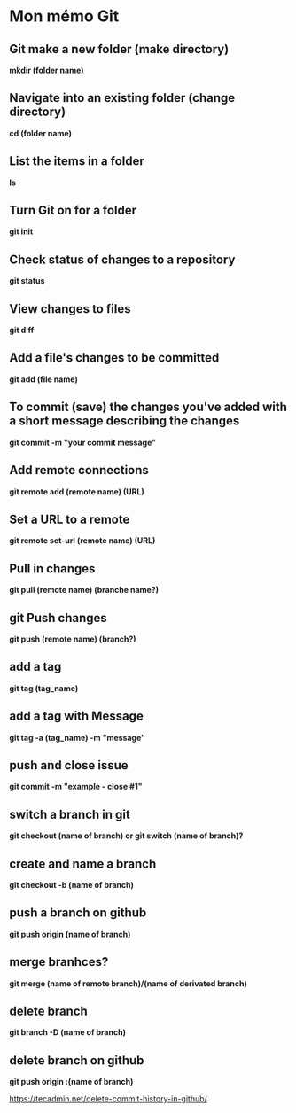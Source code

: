 # Mon mémo Git

## Git make a new folder (make directory)

**mkdir (folder name)**

## Navigate into an existing folder (change directory)

**cd (folder name)**

## List the items in a folder

**ls**

## Turn Git on for a folder

**git init**

## Check status of changes to a repository

**git status**

## View changes to files

**git diff**

## Add a file's changes to be committed

**git add (file name)**

## To commit (save) the changes you've added with a short message describing the changes

**git commit -m "your commit message"**

## Add remote connections

**git remote add (remote name) (URL)**

## Set a URL to a remote

**git remote set-url (remote name) (URL)**

## Pull in changes

**git pull (remote name) (branche name?)**

## git Push changes

**git push (remote name) (branch?)**

## add a tag

**git tag (tag_name)**

## add a tag with Message

**git tag -a (tag_name) -m "message"**

## push and close issue

**git commit -m "example - close #1"**

## switch a branch in git

**git checkout (name of branch) or git switch (name of branch)?**

## create and name a branch

**git checkout -b (name of branch)**

## push a branch on github

**git push origin (name of branch)**

## merge branhces?

**git merge (name of remote branch)/(name of derivated branch)**

## delete branch

**git branch -D (name of branch)**

## delete branch on github

**git push origin :(name of branch)**

https://tecadmin.net/delete-commit-history-in-github/
